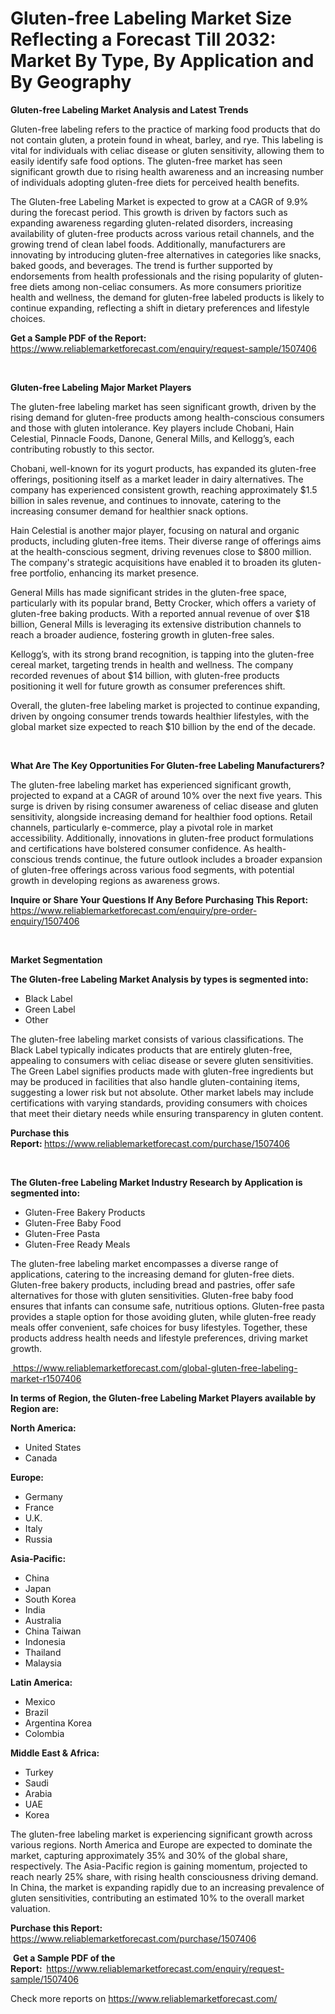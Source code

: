 <p><h1>Gluten-free Labeling Market Size Reflecting a Forecast Till 2032: Market By Type, By Application and By Geography</h1></p><p><strong>Gluten-free Labeling Market Analysis and Latest Trends</strong></p>
<p><p>Gluten-free labeling refers to the practice of marking food products that do not contain gluten, a protein found in wheat, barley, and rye. This labeling is vital for individuals with celiac disease or gluten sensitivity, allowing them to easily identify safe food options. The gluten-free market has seen significant growth due to rising health awareness and an increasing number of individuals adopting gluten-free diets for perceived health benefits.</p><p>The Gluten-free Labeling Market is expected to grow at a CAGR of 9.9% during the forecast period. This growth is driven by factors such as expanding awareness regarding gluten-related disorders, increasing availability of gluten-free products across various retail channels, and the growing trend of clean label foods. Additionally, manufacturers are innovating by introducing gluten-free alternatives in categories like snacks, baked goods, and beverages. The trend is further supported by endorsements from health professionals and the rising popularity of gluten-free diets among non-celiac consumers. As more consumers prioritize health and wellness, the demand for gluten-free labeled products is likely to continue expanding, reflecting a shift in dietary preferences and lifestyle choices.</p></p>
<p><strong>Get a Sample PDF of the Report:&nbsp;</strong> <a href="https://www.reliablemarketforecast.com/enquiry/request-sample/1507406?utm_campaign=3203&utm_medium=2&utm_source=Github&utm_content=ia&utm_term=23032025&utm_id=gluten-free-labeling">https://www.reliablemarketforecast.com/enquiry/request-sample/1507406</a></p>
<p>&nbsp;</p>
<p><strong>Gluten-free Labeling Major Market Players</strong></p>
<p><p>The gluten-free labeling market has seen significant growth, driven by the rising demand for gluten-free products among health-conscious consumers and those with gluten intolerance. Key players include Chobani, Hain Celestial, Pinnacle Foods, Danone, General Mills, and Kellogg’s, each contributing robustly to this sector.</p><p>Chobani, well-known for its yogurt products, has expanded its gluten-free offerings, positioning itself as a market leader in dairy alternatives. The company has experienced consistent growth, reaching approximately $1.5 billion in sales revenue, and continues to innovate, catering to the increasing consumer demand for healthier snack options.</p><p>Hain Celestial is another major player, focusing on natural and organic products, including gluten-free items. Their diverse range of offerings aims at the health-conscious segment, driving revenues close to $800 million. The company's strategic acquisitions have enabled it to broaden its gluten-free portfolio, enhancing its market presence.</p><p>General Mills has made significant strides in the gluten-free space, particularly with its popular brand, Betty Crocker, which offers a variety of gluten-free baking products. With a reported annual revenue of over $18 billion, General Mills is leveraging its extensive distribution channels to reach a broader audience, fostering growth in gluten-free sales.</p><p>Kellogg’s, with its strong brand recognition, is tapping into the gluten-free cereal market, targeting trends in health and wellness. The company recorded revenues of about $14 billion, with gluten-free products positioning it well for future growth as consumer preferences shift.</p><p>Overall, the gluten-free labeling market is projected to continue expanding, driven by ongoing consumer trends towards healthier lifestyles, with the global market size expected to reach $10 billion by the end of the decade.</p></p>
<p>&nbsp;</p>
<p><strong>What Are The Key Opportunities For Gluten-free Labeling Manufacturers?</strong></p>
<p><p>The gluten-free labeling market has experienced significant growth, projected to expand at a CAGR of around 10% over the next five years. This surge is driven by rising consumer awareness of celiac disease and gluten sensitivity, alongside increasing demand for healthier food options. Retail channels, particularly e-commerce, play a pivotal role in market accessibility. Additionally, innovations in gluten-free product formulations and certifications have bolstered consumer confidence. As health-conscious trends continue, the future outlook includes a broader expansion of gluten-free offerings across various food segments, with potential growth in developing regions as awareness grows.</p></p>
<p><strong>Inquire or Share Your Questions If Any Before Purchasing This Report:</strong> <a href="https://www.reliablemarketforecast.com/enquiry/pre-order-enquiry/1507406?utm_campaign=3203&utm_medium=2&utm_source=Github&utm_content=ia&utm_term=23032025&utm_id=gluten-free-labeling">https://www.reliablemarketforecast.com/enquiry/pre-order-enquiry/1507406</a></p>
<p>&nbsp;</p>
<p><strong>Market Segmentation</strong></p>
<p><strong>The Gluten-free Labeling Market Analysis by types is segmented into:</strong></p>
<p><ul><li>Black Label</li><li>Green Label</li><li>Other</li></ul></p>
<p><p>The gluten-free labeling market consists of various classifications. The Black Label typically indicates products that are entirely gluten-free, appealing to consumers with celiac disease or severe gluten sensitivities. The Green Label signifies products made with gluten-free ingredients but may be produced in facilities that also handle gluten-containing items, suggesting a lower risk but not absolute. Other market labels may include certifications with varying standards, providing consumers with choices that meet their dietary needs while ensuring transparency in gluten content.</p></p>
<p><strong>Purchase this Report:&nbsp;</strong><a href="https://www.reliablemarketforecast.com/purchase/1507406?utm_campaign=3203&utm_medium=2&utm_source=Github&utm_content=ia&utm_term=23032025&utm_id=gluten-free-labeling">https://www.reliablemarketforecast.com/purchase/1507406</a></p>
<p>&nbsp;</p>
<p><strong>The Gluten-free Labeling Market Industry Research by Application is segmented into:</strong></p>
<p><ul><li>Gluten-Free Bakery Products</li><li>Gluten-Free Baby Food</li><li>Gluten-Free Pasta</li><li>Gluten-Free Ready Meals</li></ul></p>
<p><p>The gluten-free labeling market encompasses a diverse range of applications, catering to the increasing demand for gluten-free diets. Gluten-free bakery products, including bread and pastries, offer safe alternatives for those with gluten sensitivities. Gluten-free baby food ensures that infants can consume safe, nutritious options. Gluten-free pasta provides a staple option for those avoiding gluten, while gluten-free ready meals offer convenient, safe choices for busy lifestyles. Together, these products address health needs and lifestyle preferences, driving market growth.</p></p>
<p><a href="https://www.reliablemarketforecast.com/global-gluten-free-labeling-market-r1507406?utm_campaign=3203&utm_medium=2&utm_source=Github&utm_content=ia&utm_term=23032025&utm_id=gluten-free-labeling">&nbsp;https://www.reliablemarketforecast.com/global-gluten-free-labeling-market-r1507406</a></p>
<p><strong>In terms of Region, the Gluten-free Labeling Market Players available by Region are:</strong></p>
<p>
    <p> <strong> North America: </strong>
        <ul>
            <li>United States</li>
            <li>Canada</li>
        </ul>
        </p> 
    <p> <strong> Europe: </strong>
        <ul>
            <li>Germany</li>
            <li>France</li>
            <li>U.K.</li>
            <li>Italy</li>
            <li>Russia</li>
        </ul>
        </p> 
    <p> <strong> Asia-Pacific: </strong>
        <ul>
            <li>China</li>
            <li>Japan</li>
            <li>South Korea</li>
            <li>India</li>
            <li>Australia</li>
            <li>China Taiwan</li>
            <li>Indonesia</li>
            <li>Thailand</li>
            <li>Malaysia</li>
        </ul>
        </p> 
    <p> <strong> Latin America: </strong>
        <ul>
            <li>Mexico</li>
            <li>Brazil</li>
            <li>Argentina Korea</li>
            <li>Colombia</li>
        </ul>
        </p> 
    <p> <strong> Middle East & Africa: </strong>
        <ul>
            <li>Turkey</li>
            <li>Saudi</li>
            <li>Arabia</li>
            <li>UAE</li>
            <li>Korea</li>
        </ul>
    </p>
    </p>
<p><p>The gluten-free labeling market is experiencing significant growth across various regions. North America and Europe are expected to dominate the market, capturing approximately 35% and 30% of the global share, respectively. The Asia-Pacific region is gaining momentum, projected to reach nearly 25% share, with rising health consciousness driving demand. In China, the market is expanding rapidly due to an increasing prevalence of gluten sensitivities, contributing an estimated 10% to the overall market valuation.</p></p>
<p><strong>Purchase this Report: </strong><a href="https://www.reliablemarketforecast.com/purchase/1507406?utm_campaign=3203&utm_medium=2&utm_source=Github&utm_content=ia&utm_term=23032025&utm_id=gluten-free-labeling">https://www.reliablemarketforecast.com/purchase/1507406</a></p>
<p>&nbsp;<strong>Get a Sample PDF of the Report:&nbsp;&nbsp;</strong><a href="https://www.reliablemarketforecast.com/enquiry/request-sample/1507406?utm_campaign=3203&utm_medium=2&utm_source=Github&utm_content=ia&utm_term=23032025&utm_id=gluten-free-labeling">https://www.reliablemarketforecast.com/enquiry/request-sample/1507406</a></p>
<p><strong></strong></p>
<p>Check more reports on <a href="https://www.reliablemarketforecast.com/?utm_campaign=3203&utm_medium=2&utm_source=Github&utm_content=ia&utm_term=23032025&utm_id=gluten-free-labeling">https://www.reliablemarketforecast.com/</a></p>